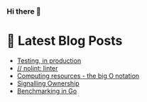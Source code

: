 ### Hi there 👋



# 📩 Latest Blog Posts 
<!-- BLOG-POST-LIST:START -->
- [Testing, in production](http://shanehowearth.com/testing-in-production)
- [// nolint: linter](http://shanehowearth.com/-nolint-linter)
- [Computing resources - the big O notation](http://shanehowearth.com/computing-resources-the-big-o-notation)
- [Signalling Ownership](http://shanehowearth.com/signalling-ownership)
- [Benchmarking in Go](http://shanehowearth.com/benchmarking-in-go)
<!-- BLOG-POST-LIST:END -->
